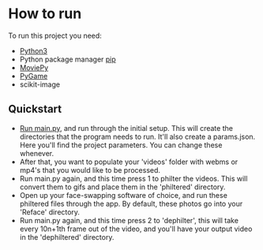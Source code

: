 # How to run

To run this project you need:
* [Python3](https://www.python.org/downloads/)
* Python package manager [pip](https://pip.pypa.io/en/stable/installing/https://pip.pypa.io/en/stable/installing/)
* [MoviePy](https://zulko.github.io/moviepy/install.html)
* [PyGame](https://www.pygame.org/wiki/GettingStarted)
* scikit-image

## Quickstart

* [Run main.py](https://stackoverflow.com/questions/1522564/how-do-i-run-a-python-program), and run through the initial setup. This will create the directories that the program needs to run. It'll also create a params.json. Here you'll find the project parameters. You can change these whenever.
* After that, you want to populate your 'videos' folder with webms or mp4's that you would like to be processed.
* Run main.py again, and this time press 1 to philter the videos. This will convert them to gifs and place them in the 'philtered' directory.
* Open up your face-swapping software of choice, and run these philtered files through the app. By default, these photos go into your 'Reface' directory.
* Run main.py again, and this time press 2 to 'dephilter', this will take every 10n+1th frame out of the video, and you'll have your output video in the 'dephiltered' directory.


